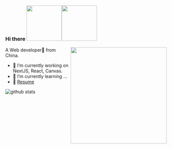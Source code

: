 


### Hi there <img src="https://media.giphy.com/media/llarwdtFqG63IlqUR1/giphy.gif" width="110"/><img src="https://media.giphy.com/media/Q7SKqn3G97xpmfSOvG/giphy.gif" width="110" />


<img align="right" src="https://i.giphy.com/media/xT9Igs0evvlM6OiZ7a/giphy-downsized.gif" width="300" />

A Web developer🎯 from China.
- 🔭 I’m currently working on NextJS, React, Canvas.
- 🌱 I’m currently learning ...
- 📝 [Resume]()

![github stats](https://github-readme-stats.vercel.app/api?username=onlyhom&show_icons=true)


<!--
Here are some ideas to get you started:

- 🔭 I’m currently working on ...
- 🌱 I’m currently learning ...
- 👯 I’m looking to collaborate on ...
- 🤔 I’m looking for help with ...
- 💬 Ask me about ...
- 📫 How to reach me: ...
- 😄 Pronouns: ...
- ⚡ Fun fact: ...
-->

